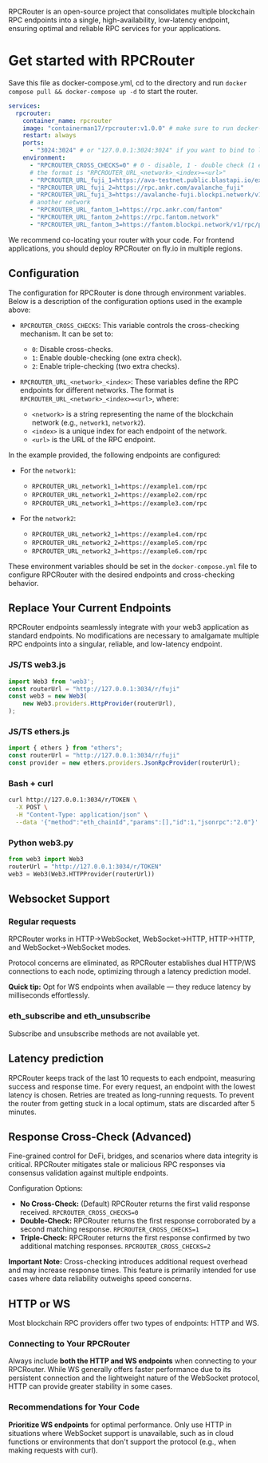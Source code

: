 RPCRouter is an open-source project that consolidates multiple blockchain RPC endpoints into a single, high-availability, low-latency endpoint, ensuring optimal and reliable RPC services for your applications.

# Get started with RPCRouter

Save this file as docker-compose.yml, cd to the directory and run `docker compose pull && docker-compose up -d` to start the router.

```yaml
services:
  rpcrouter:
    container_name: rpcrouter
    image: "containerman17/rpcrouter:v1.0.0" # make sure to run docker-compose pull to get the latest version
    restart: always
    ports:
      - "3024:3024" # or "127.0.0.1:3024:3024" if you want to bind to localhost only
    environment:
      - "RPCROUTER_CROSS_CHECKS=0" # 0 - disable, 1 - double check (1 extra), 2 - triple check (2 extra)
      # the format is "RPCROUTER_URL_<network>_<index>=<url>"
      - "RPCROUTER_URL_fuji_1=https://ava-testnet.public.blastapi.io/ext/bc/C/rpc"
      - "RPCROUTER_URL_fuji_2=https://rpc.ankr.com/avalanche_fuji"
      - "RPCROUTER_URL_fuji_3=https://avalanche-fuji.blockpi.network/v1/rpc/public"
      # another network
      - "RPCROUTER_URL_fantom_1=https://rpc.ankr.com/fantom"
      - "RPCROUTER_URL_fantom_2=https://rpc.fantom.network"
      - "RPCROUTER_URL_fantom_3=https://fantom.blockpi.network/v1/rpc/public"
```

We recommend co-locating your router with your code. For frontend applications, you should deploy RPCRouter on fly.io in multiple regions.

## Configuration
The configuration for RPCRouter is done through environment variables. Below is a description of the configuration options used in the example above:

- `RPCROUTER_CROSS_CHECKS`: This variable controls the cross-checking mechanism. It can be set to:
  - `0`: Disable cross-checks.
  - `1`: Enable double-checking (one extra check).
  - `2`: Enable triple-checking (two extra checks).

- `RPCROUTER_URL_<network>_<index>`: These variables define the RPC endpoints for different networks. The format is `RPCROUTER_URL_<network>_<index>=<url>`, where:
  - `<network>` is a string representing the name of the blockchain network (e.g., `network1`, `network2`).
  - `<index>` is a unique index for each endpoint of the network.
  - `<url>` is the URL of the RPC endpoint.

In the example provided, the following endpoints are configured:

- For the `network1`:
  - `RPCROUTER_URL_network1_1=https://example1.com/rpc`
  - `RPCROUTER_URL_network1_2=https://example2.com/rpc`
  - `RPCROUTER_URL_network1_3=https://example3.com/rpc`

- For the `network2`:
  - `RPCROUTER_URL_network2_1=https://example4.com/rpc`
  - `RPCROUTER_URL_network2_2=https://example5.com/rpc`
  - `RPCROUTER_URL_network2_3=https://example6.com/rpc`

These environment variables should be set in the `docker-compose.yml` file to configure RPCRouter with the desired endpoints and cross-checking behavior.


## Replace Your Current Endpoints
RPCRouter endpoints seamlessly integrate with your web3 application as standard endpoints. No modifications are necessary to amalgamate multiple RPC endpoints into a singular, reliable, and low-latency endpoint.

### JS/TS web3.js
```js
import Web3 from 'web3';
const routerUrl = "http://127.0.0.1:3034/r/fuji"
const web3 = new Web3(
    new Web3.providers.HttpProvider(routerUrl),
);
```

### JS/TS ethers.js
```js
import { ethers } from "ethers";
const routerUrl = "http://127.0.0.1:3034/r/fuji"
const provider = new ethers.providers.JsonRpcProvider(routerUrl);
```

### Bash + curl
```bash
curl http://127.0.0.1:3034/r/TOKEN \
  -X POST \
  -H "Content-Type: application/json" \
  --data '{"method":"eth_chainId","params":[],"id":1,"jsonrpc":"2.0"}'
```

### Python web3.py
```python
from web3 import Web3
routerUrl = "http://127.0.0.1:3034/r/TOKEN"
web3 = Web3(Web3.HTTPProvider(routerUrl))
```

## Websocket Support


### Regular requests

RPCRouter works in HTTP->WebSocket, WebSocket->HTTP, HTTP->HTTP, and WebSocket->WebSocket modes.

Protocol concerns are eliminated, as RPCRouter establishes dual HTTP/WS connections to each node, optimizing through a latency prediction model.

**Quick tip:** Opt for WS endpoints when available — they reduce latency by milliseconds effortlessly.

### eth_subscribe and eth_unsubscribe

Subscribe and unsubscribe methods are not available yet.

## Latency prediction
RPCRouter keeps track of the last 10 requests to each endpoint, measuring success and response time. For every request, an endpoint with the lowest latency is chosen. Retries are treated as long-running requests. To prevent the router from getting stuck in a local optimum, stats are discarded after 5 minutes.

## Response Cross-Check (Advanced)

Fine-grained control for DeFi, bridges, and scenarios where data integrity is critical.  RPCRouter mitigates stale or malicious RPC responses via consensus validation against multiple endpoints.

Configuration Options:

- **No Cross-Check:** (Default) RPCRouter returns the first valid response received. `RPCROUTER_CROSS_CHECKS=0`
- **Double-Check:** RPCRouter returns the first response corroborated by a second matching response. `RPCROUTER_CROSS_CHECKS=1`
- **Triple-Check:** RPCRouter returns the first response confirmed by two additional matching responses. `RPCROUTER_CROSS_CHECKS=2`

**Important Note:** Cross-checking introduces additional request overhead and may increase response times. This feature is primarily intended for use cases where data reliability outweighs speed concerns.

## HTTP or WS

Most blockchain RPC providers offer two types of endpoints: HTTP and WS.

### Connecting to Your RPCRouter 
Always include **both the HTTP and WS endpoints** when connecting to your RPCRouter. While WS generally offers faster performance due to its persistent connection and the lightweight nature of the WebSocket protocol, HTTP can provide greater stability in some cases.

### Recommendations for Your Code
**Prioritize WS endpoints** for optimal performance. Only use HTTP in situations where WebSocket support is unavailable, such as in cloud functions or environments that don't support the protocol (e.g., when making requests with curl).